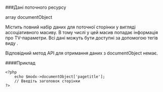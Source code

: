 ###Дані поточного ресурсу

array documentObject

Містить повний набір даних для поточної сторінки у вигляді ассоціативного масиву. В тому числі у цей масив попадає інформація про TV-параметри. Всі дані можуть бути доступні за допомогою тегів виду  .

Відповідний метод API для отримання даних з documentObject немає.

####Приклад

    <?php  
        echo $modx->documentObject['pagetitle'];  
        // Введіть заголовок сторінки  
    ?>

